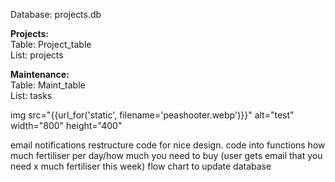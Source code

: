Database: projects.db <br>

<strong>Projects:</strong><br>
Table: Project_table <br>
List: projects<br>

<strong>Maintenance:</strong><br>
Table: Maint_table <br>
List: tasks

img src="{{url_for('static', filename='peashooter.webp')}}" alt="test" width="800" height="400"

email notifications
restructure code for nice design. code into functions
how much fertiliser per day/how much you need to buy (user gets email that you need x much fertiliser this week)
flow chart to update database